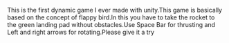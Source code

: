 This is the first dynamic game I ever made with unity.This game is basically based on the concept of flappy bird.In this you have to take the rocket to the green landing pad without obstacles.Use Space Bar for thrusting and Left and right arrows for rotating.Please give it a try
